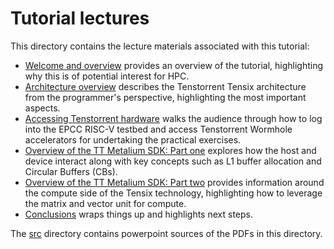# Tutorial lectures

This directory contains the lecture materials associated with this tutorial:

* [Welcome and overview](https://github.com/RISCVtestbed/tt-tutorial/blob/main/lectures/Welcome%20and%20overview.pdf) provides an overview of the tutorial, highlighting why this is of potential interest for HPC.
* [Architecture overview](https://github.com/RISCVtestbed/tt-tutorial/blob/main/lectures/Architecture%20overview.pdf) describes the Tenstorrent Tensix architecture from the programmer's perspective, highlighting the most important aspects.
* [Accessing Tenstorrent hardware](https://github.com/RISCVtestbed/tt-tutorial/blob/main/lectures/Accessing%20Tenstorrent.pdf) walks the audience through how to log into the EPCC RISC-V testbed and access Tenstorrent Wormhole accelerators for undertaking the practical exercises.
* [Overview of the TT Metalium SDK: Part one](https://github.com/RISCVtestbed/tt-tutorial/blob/main/lectures/SDK-data-movement.pdf) explores how the host and device interact along with key concepts such as L1 buffer allocation and Circular Buffers (CBs).
* [Overview of the TT Metalium SDK: Part two](https://github.com/RISCVtestbed/tt-tutorial/blob/main/lectures/SDK-compute.pdf) provides information around the compute side of the Tensix technology, highlighting how to leverage the matrix and vector unit for compute.
* [Conclusions](https://github.com/RISCVtestbed/tt-tutorial/blob/main/lectures/Conclusions.pdf) wraps things up and highlights next steps.

The [src](src) directory contains powerpoint sources of the PDFs in this directory.
